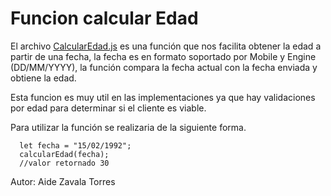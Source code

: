 # Funcion calcular Edad

El archivo [CalcularEdad.js](CalcularEdad.js) es una función que nos facilita obtener la edad a partir de una fecha, la fecha es en formato soportado por Mobile y Engine (DD/MM/YYYY), la función compara la fecha actual con la fecha enviada y obtiene la edad. 

Esta funcion es muy util en las implementaciones ya que hay validaciones por edad para determinar si el cliente es viable.



Para utilizar la función se realizaria de la siguiente forma.

```
  let fecha = "15/02/1992";
  calcularEdad(fecha);
  //valor retornado 30
```



Autor: Aide Zavala Torres
